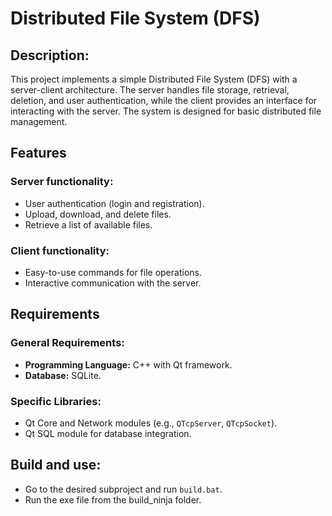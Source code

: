# Distributed File System (DFS)

## Description:
This project implements a simple Distributed File System (DFS) with a server-client architecture. The server handles file storage, retrieval, deletion, and user authentication, while the client provides an interface for interacting with the server. The system is designed for basic distributed file management.

## Features

### Server functionality:
- User authentication (login and registration).
- Upload, download, and delete files.
- Retrieve a list of available files.

### Client functionality:
- Easy-to-use commands for file operations.
- Interactive communication with the server.

## Requirements

### General Requirements:
- **Programming Language:** C++ with Qt framework.
- **Database:** SQLite.

### Specific Libraries:
- Qt Core and Network modules (e.g., `QTcpServer`, `QTcpSocket`).
- Qt SQL module for database integration.

## Build and use:
- Go to the desired subproject and run `build.bat`.
- Run the exe file from the build_ninja folder.
